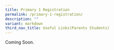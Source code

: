 ```yaml
---
title: Primary 1 Registration
permalink: /primary-1-registration/
description: ""
variant: markdown
third_nav_title: Useful Links(Parents Students)
---
```

Coming Soon.